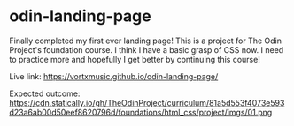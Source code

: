 # odin-landing-page

Finally completed my first ever landing page! This is a project for The Odin Project's foundation course. I think I have a basic grasp of CSS now. I need to practice more and hopefully I get better by continuing this course!


Live link:
https://vortxmusic.github.io/odin-landing-page/


Expected outcome:
https://cdn.statically.io/gh/TheOdinProject/curriculum/81a5d553f4073e593d23a6ab00d50eef8620796d/foundations/html_css/project/imgs/01.png
